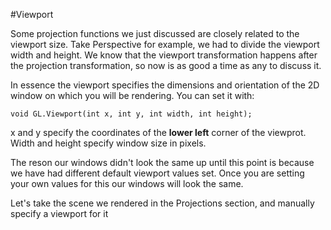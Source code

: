 #Viewport

Some projection functions we just discussed are closely related to the viewport size. Take Perspective for example, we had to divide the viewport width and height. We know that the viewport transformation happens after the projection transformation, so now is as good a time as any to discuss it.

In essence the viewport specifies the dimensions and orientation of the 2D window on which you will be rendering. You can set it with:

```
void GL.Viewport(int x, int y, int width, int height);
```

x and y specify the coordinates of the __lower left__ corner of the viewprot. Width and height specify window size in pixels. 

The reson our windows didn't look the same up until this point is because we have had different default viewport values set. Once you are setting your own values for this our windows will look the same.

Let's take the scene we rendered in the Projections section, and manually specify a viewport for it

```
```